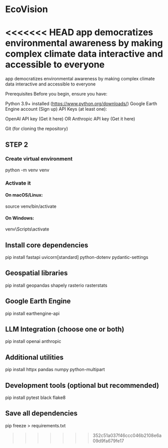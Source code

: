 # EcoVision
<<<<<<< HEAD
app democratizes environmental awareness by making complex climate data interactive and accessible to everyone
=======
app democratizes environmental awareness by making complex climate data interactive and accessible to everyone


Prerequisites
Before you begin, ensure you have:

Python 3.9+ installed (https://www.python.org/downloads/)
Google Earth Engine account (Sign up)
API Keys (at least one):

OpenAI API key (Get it here)
OR Anthropic API key (Get it here)


Git (for cloning the repository)


## STEP 2

### Create virtual environment
python -m venv venv

### Activate it
#### On macOS/Linux:
source venv/bin/activate

#### On Windows:
venv\Scripts\activate

## Install core dependencies
pip install fastapi uvicorn[standard] python-dotenv pydantic-settings

## Geospatial libraries
pip install geopandas shapely rasterio rasterstats

## Google Earth Engine
pip install earthengine-api

## LLM Integration (choose one or both)
pip install openai anthropic

## Additional utilities
pip install httpx pandas numpy python-multipart

## Development tools (optional but recommended)
pip install pytest black flake8

## Save all dependencies
pip freeze > requirements.txt
>>>>>>> 352c51a037f46ccc046b2108e6a09d9fa679fe17
